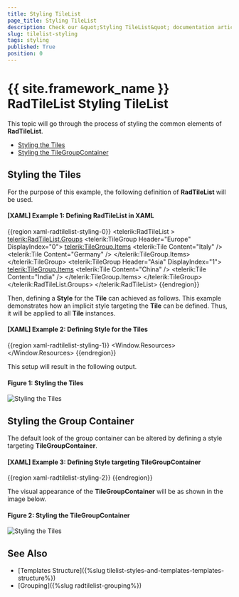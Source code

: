 ```yaml
---
title: Styling TileList
page_title: Styling TileList
description: Check our &quot;Styling TileList&quot; documentation article for the RadTileList {{ site.framework_name }} control.
slug: tilelist-styling
tags: styling
published: True
position: 0
---
```


# {{ site.framework_name }} RadTileList Styling TileList

This topic will go through the process of styling the common elements of __RadTileList__.

* [Styling the Tiles](#styling-the-tiles)
* [Styling the TileGroupContainer](#styling-the-tilegroupcontainer)

## Styling the Tiles

For the purpose of this example, the following definition of __RadTileList__ will be used.

#### __[XAML] Example 1: Defining RadTileList in XAML__
{{region xaml-radtilelist-styling-0}}
	<telerik:RadTileList >
            <telerik:RadTileList.Groups>
                <telerik:TileGroup Header="Europe" DisplayIndex="0">
                    <telerik:TileGroup.Items>
                        <telerik:Tile Content="Italy" />
                        <telerik:Tile  Content="Germany" />
                    </telerik:TileGroup.Items>
                </telerik:TileGroup>
                <telerik:TileGroup Header="Asia" DisplayIndex="1">
                    <telerik:TileGroup.Items>
                        <telerik:Tile Content="China" />
                        <telerik:Tile Content="India" />
                    </telerik:TileGroup.Items>
                </telerik:TileGroup>
            </telerik:RadTileList.Groups>
        </telerik:RadTileList>
{{endregion}}

Then, defining a __Style__ for the __Tile__ can achieved as follows. This example demonstrates how an implicit style targeting the __Tile__ can be defined. Thus, it will be applied to all __Tile__ instances.

#### __[XAML] Example 2: Defining Style for the Tiles__
{{region xaml-radtilelist-styling-1}}
	  <Window.Resources>
        <Style TargetType="telerik:Tile">
            <Setter Property="Width" Value="250"/>
            <Setter Property="FontWeight" Value="ExtraBlack"/>
            <Setter Property="Background" Value="LightSlateGray"/>
        </Style>
    </Window.Resources>
{{endregion}}

This setup will result in the following output.

#### __Figure 1: Styling the Tiles__
![Styling the Tiles](images/RadTileList_Styling_01.png)

## Styling the Group Container

The default look of the group container can be altered by defining a style targeting __TileGroupContainer__.

#### __[XAML] Example 3: Defining Style targeting TileGroupContainer__
{{region xaml-radtilelist-styling-2}}
	<Style TargetType="telerik:TileGroupContainer">
        <Setter Property="Width" Value="250"/>
        <Setter Property="FontWeight" Value="Bold"/>
        <Setter Property="Foreground" Value="DarkRed"/>
    </Style>
{{endregion}}

The visual appearance of the __TileGroupContainer__ will be as shown in the image below.

#### __Figure 2: Styling the TileGroupContainer__
![Styling the Tiles](images/RadTileList_Styling_02.png)

## See Also

* [Templates Structure]({%slug tilelist-styles-and-templates-templates-structure%})
* [Grouping]({%slug radtilelist-grouping%})